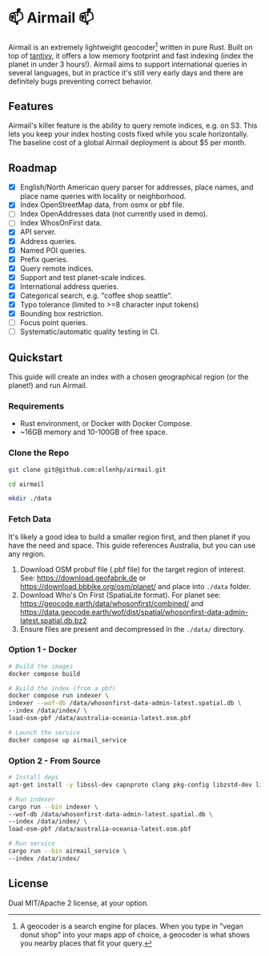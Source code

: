 # 📫 Airmail 📫

Airmail is an extremely lightweight geocoder[^1] written in pure Rust. Built on top of [tantivy](https://github.com/quickwit-oss/tantivy), it offers a low memory footprint and fast indexing (index the planet in under 3 hours!). Airmail aims to support international queries in several languages, but in practice it's still very early days and there are definitely bugs preventing correct behavior.

[^1]: A geocoder is a search engine for places. When you type in "vegan donut shop" into your maps app of choice, a geocoder is what shows you nearby places that fit your query.

## Features

Airmail's killer feature is the ability to query remote indices, e.g. on S3. This lets you keep your index hosting costs fixed while you scale horizontally. The baseline cost of a global Airmail deployment is about $5 per month.

## Roadmap

- [x] English/North American query parser for addresses, place names, and place name queries with locality or neighborhood.
- [x] Index OpenStreetMap data, from osmx or pbf file.
- [ ] Index OpenAddresses data (not currently used in demo).
- [ ] Index WhosOnFirst data.
- [x] API server.
- [x] Address queries.
- [x] Named POI queries.
- [x] Prefix queries.
- [x] Query remote indices.
- [x] Support and test planet-scale indices.
- [x] International address queries.
- [x] Categorical search, e.g. "coffee shop seattle".
- [x] Typo tolerance (limited to >=8 character input tokens)
- [x] Bounding box restriction.
- [ ] Focus point queries.
- [ ] Systematic/automatic quality testing in CI.

## Quickstart

This guide will create an index with a chosen geographical region (or the planet!) and run Airmail.

### Requirements

- Rust environment, or Docker with Docker Compose.
- ~16GB memory and 10-100GB of free space.

### Clone the Repo

```bash
git clone git@github.com:ellenhp/airmail.git

cd airmail

mkdir ./data
```

### Fetch Data

It's likely a good idea to build a smaller region first, and then planet if you have the need and space. This guide references Australia, but you can use any region.

1. Download OSM probuf file (.pbf file) for the target region of interest. See: <https://download.geofabrik.de> or <https://download.bbbike.org/osm/planet/> and place into `./data` folder.
2. Download Who's On First (SpatiaLite format). For planet see: <https://geocode.earth/data/whosonfirst/combined/> and <https://data.geocode.earth/wof/dist/spatial/whosonfirst-data-admin-latest.spatial.db.bz2>
3. Ensure files are present and decompressed in the `./data/` directory.

### Option 1 - Docker

```bash
# Build the images
docker compose build

# Build the index (from a pbf)
docker compose run indexer \
indexer --wof-db /data/whosonfirst-data-admin-latest.spatial.db \
--index /data/index/ \
load-osm-pbf /data/australia-oceania-latest.osm.pbf

# Launch the service
docker compose up airmail_service
```

### Option 2 - From Source

```bash
# Install deps
apt-get install -y libssl-dev capnproto clang pkg-config libzstd-dev libsqlite3-mod-spatialite

# Run indexer
cargo run --bin indexer \
--wof-db /data/whosonfirst-data-admin-latest.spatial.db \
--index /data/index/ \
load-osm-pbf /data/australia-oceania-latest.osm.pbf

# Run service
cargo run --bin airmail_service \
--index /data/index/
```

## License

Dual MIT/Apache 2 license, at your option.
